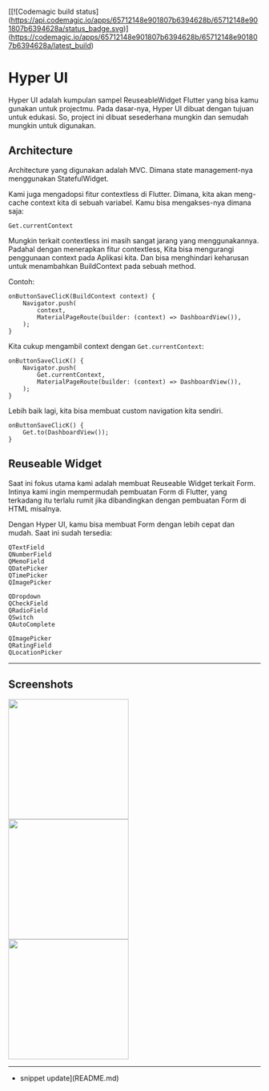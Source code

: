 [\[!\[Codemagic build status\](https://api.codemagic.io/apps/65712148e901807b6394628b/65712148e901807b6394628a/status_badge.svg)\](https://codemagic.io/apps/65712148e901807b6394628b/65712148e901807b6394628a/latest_build)

# Hyper UI
Hyper UI adalah kumpulan sampel ReuseableWidget Flutter yang bisa kamu gunakan untuk projectmu.
Pada dasar-nya, Hyper UI dibuat dengan tujuan untuk edukasi.
So, project ini dibuat sesederhana mungkin dan semudah mungkin untuk digunakan.

## Architecture
Architecture yang digunakan adalah MVC.
Dimana state management-nya menggunakan StatefulWidget. 

Kami juga mengadopsi fitur contextless di Flutter.
Dimana, kita akan meng-cache context kita di sebuah variabel.
Kamu bisa mengakses-nya dimana saja:

```
Get.currentContext
```

Mungkin terkait contextless ini masih sangat jarang yang menggunakannya. Padahal dengan menerapkan fitur contextless,
Kita bisa mengurangi penggunaan context pada Aplikasi kita.
Dan bisa menghindari keharusan untuk menambahkan BuildContext pada sebuah method.

Contoh:
```
onButtonSaveClicK(BuildContext context) {
    Navigator.push(
        context,
        MaterialPageRoute(builder: (context) => DashboardView()),
    );
}
```

Kita cukup mengambil context dengan `Get.currentContext`:
```
onButtonSaveClicK() {
    Navigator.push(
        Get.currentContext,
        MaterialPageRoute(builder: (context) => DashboardView()),
    );
}
```

Lebih baik lagi, kita bisa membuat custom navigation kita sendiri.
```
onButtonSaveClicK() {
    Get.to(DashboardView());
}
```


## Reuseable Widget
Saat ini fokus utama kami adalah membuat Reuseable Widget terkait Form. Intinya kami ingin mempermudah pembuatan Form di Flutter, yang terkadang itu terlalu rumit jika dibandingkan dengan pembuatan Form di HTML misalnya.

Dengan Hyper UI, kamu bisa membuat Form dengan lebih cepat dan mudah.
Saat ini sudah tersedia:
```
QTextField
QNumberField
QMemoField
QDatePicker
QTimePicker
QImagePicker

QDropdown
QCheckField
QRadioField
QSwitch
QAutoComplete

QImagePicker
QRatingField
QLocationPicker
```
<hr/>

## Screenshots

<img src="https://i.ibb.co/8m30PWv/1.png" style="width: 240px;"/><br/>
<img src="https://i.ibb.co/NjqM6Cd/2.png" style="width: 240px;"/><br/>
<img src="https://i.ibb.co/VmWGt9J/3.png" style="width: 240px;"/><br/>
<hr/>

* snippet update](README.md)